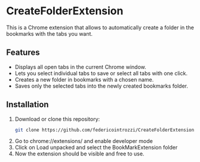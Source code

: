 # CreateFolderExtension

This is a Chrome extension that allows to automatically create a folder in the bookmarks with the tabs you want.

## Features

- Displays all open tabs in the current Chrome window.
- Lets you select individual tabs to save or select all tabs with one click.
- Creates a new folder in bookmarks with a chosen name.
- Saves only the selected tabs into the newly created bookmarks folder.

## Installation

1. Download or clone this repository:
   ```bash
   git clone https://github.com/federicointrozzi/CreateFolderExtension.git

2. Go to chrome://extensions/ and enable developer mode
3. Click on Load unpacked and select the BookMarkExtension folder
4. Now the extension should be visible and free to use.

